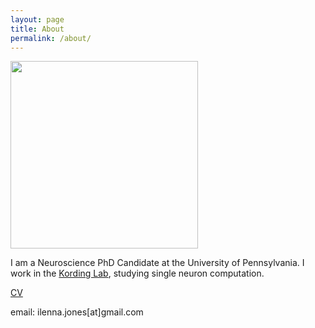 ```yaml
---
layout: page
title: About
permalink: /about/
---
```



<img width="300" src="https://github.com/ilennaj/ilennaj.github.io/blob/master/static/img/ilenna_jones.jpg" data-action="zoom">

I am a Neuroscience PhD Candidate at the University of Pennsylvania. I work in the [Kording Lab](http://kordinglab.com/), studying single neuron computation.

[CV](/static/docs/CV_web_Aug2020.pdf)

email: ilenna.jones[at]gmail.com
